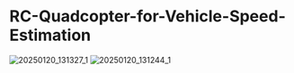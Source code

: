 # RC-Quadcopter-for-Vehicle-Speed-Estimation
![20250120_131327_1](https://github.com/user-attachments/assets/d8a87ee3-017d-40ed-95c5-b573a226548d)
![20250120_131244_1](https://github.com/user-attachments/assets/47eb4c69-634e-4064-a88a-9ec2013c65d1)

